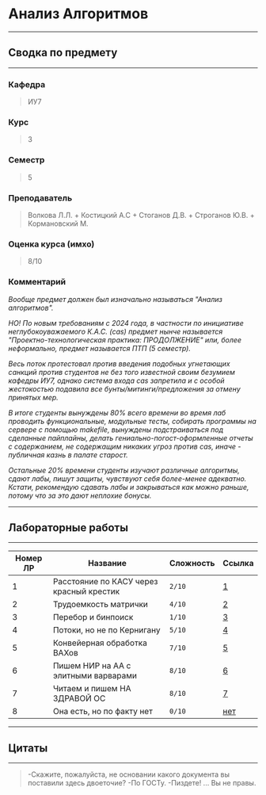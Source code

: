 # Анализ Алгоритмов
---
## Сводка по предмету
---
### Кафедра
> ИУ7  
### Курс
> 3
### Семестр
> 5
### Преподаватель
> Волкова Л.Л. + Костицкий А.С + Стоганов Д.В. + Строганов Ю.В. + Кормановский М.
### Оценка курса (имхо)
> 8/10
### Комментарий
*Вообще предмет должен был изначально называться "Анализ алгоритмов".*

*НО! По новым требованиям с 2024 года, в частности по инициативе неглубокоуважаемого К.А.С. (cas) предмет нынче называется "Проектно-технологическая практика: ПРОДОЛЖЕНИЕ" или, более неформально, предмет называется ПТП (5 семестр).*

*Весь поток протестовал против введения подобных угнетающих санкций против студентов не без того известной своим безумием кафедры ИУ7, однако система входа cas запретила и с особой жестокостью подавила все бунты/митинги/предложения за отмену принятых мер.*

*В итоге студенты вынуждены 80% всего времени во время лаб проводить функциональные, модульные тесты, собирать программы на сервере с помощью makefile, вынуждены подстраиваться под сделанные пайплайны, делать гениально-погост-оформленные отчеты с содержанием, не содержащим никаких угроз против cas, иначе - публичная казнь в палате старост.*

*Остальные 20% времени студенты изучают различные алгоритмы, сдают лабы, пишут защиты, чувствуют себя более-менее адекватно. Кстати, рекомендую сдавать лабы и закрываться как можно раньше, потому что за это дают неплохие бонусы.*

---
## Лабораторные работы
---

|Номер ЛР|Название                                  |Сложность|Ссылка|
|--------|------------------------------------------|---------|------|
|1       |Расстояние по КАСУ через красный крестик                              |`2/10`|[1](https://github.com/AivanSpooky/BMSTU_PTP-SEM5-/tree/main/lab_01)|
|2       |Трудоемкость матрички |`4/10`|[2](https://github.com/AivanSpooky/BMSTU_PTP-SEM5-/tree/main/lab_02)|
|3       |Перебор и бинпоиск|`1/10`|[3](https://github.com/AivanSpooky/BMSTU_PTP-SEM5-/tree/main/lab_03)|
|4       |Потоки, но не по Кернигану                           |`5/10`|[4](https://github.com/AivanSpooky/BMSTU_PTP-SEM5-/tree/main/lab_04)|
|5     |Конвейерная обработка ВАХов |`7/10`|[5](https://github.com/AivanSpooky/BMSTU_PTP-SEM5-/tree/main/lab_05)|
|6     |Пишем НИР на АА с элитными варварами    |`8/10`|[6](https://github.com/AivanSpooky/BMSTU_PTP-SEM5-/tree/main/lab_06)|
|7    |Читаем и пишем НА ЗДРАВОЙ ОС              |`8/10`|[7]()|
|8    |Она есть, но по факту нет|`0/10`|[нет]()|

---
## Цитаты
---
> -Скажите, пожалуйста, не основании какого документа вы поставили здесь двоеточие? -По ГОСТу. -Пиздете! ... Вы не правы.
